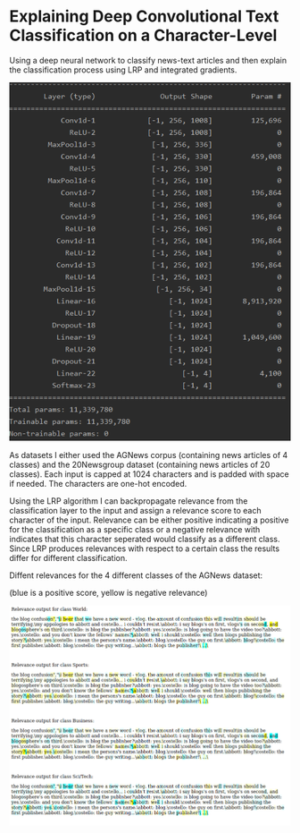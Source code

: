 # Explaining Deep Convolutional Text Classification on a Character-Level

Using a deep neural network to classify news-text articles and then explain the classification process using LRP and integrated gradients.


![Model](images/model-4.PNG)


As datasets I either used the AGNews corpus (containing news articles of 4 classes) and the 20Newsgroup dataset (containing news articles of 20 classes). Each input is capped at 1024 characters and is padded with space if needed. The characters are one-hot encoded.


Using the LRP algorithm I can backpropagate relevance from the classification layer to the input and assign a relevance score to each character of the input. Relevance can be either positive indicating a positive for the classification as a specific class or a negative relevance with indicates that this character seperated would classify as a different class. Since LRP produces relevances with respect to a certain class the results differ for different classification.




Diffent relevances for the 4 different classes of the AGNews dataset:

(blue is a positive score, yellow is negative relevance)

![LRP](images/lrp_long_eval.png)
